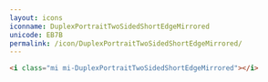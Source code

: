 ```yaml
---
layout: icons
iconname: DuplexPortraitTwoSidedShortEdgeMirrored
unicode: EB7B
permalink: /icon/DuplexPortraitTwoSidedShortEdgeMirrored/
---
```


``` html
<i class="mi mi-DuplexPortraitTwoSidedShortEdgeMirrored"></i>
```
